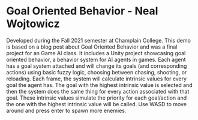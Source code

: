 # Goal Oriented Behavior - Neal Wojtowicz

Developed during the Fall 2021 semester at Champlain College. This demo is based on a blog post about Goal Oriented Behavior and was a final project for an Game AI class. It includes a Unity project showcasing goal oriented behavior, a behavior system for AI agents in games. Each agent has a goal system attached and will change its goals (and corresponding actions) using basic fuzzy logic, choosing between chasing, shooting, or reloading. Each frame, the system will calculate intrinsic values for every goal the agent has. The goal with the highest intrinsic value is selected and then the system does the same thing for every action associated with that goal. These intrinsic values simulate the priority for each goal/action and the one with the highest intrinsic value will be called. Use WASD to move around and press enter to spawn more enemies.
